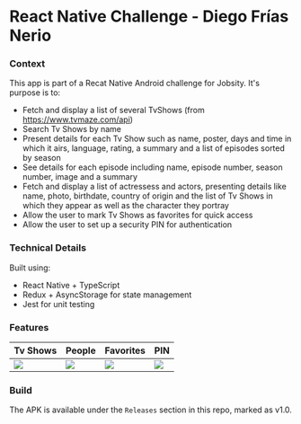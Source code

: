 # React Native Challenge - Diego Frías Nerio

### Context
This app is part of a Recat Native Android challenge for Jobsity. It's purpose is to:
- Fetch and display a list of several TvShows (from https://www.tvmaze.com/api)
- Search Tv Shows by name
- Present details for each Tv Show such as name, poster, days and time in which it airs, language, rating, a summary and a list of episodes sorted by season
- See details for each episode including name, episode number, season number, image and a summary
- Fetch and display a list of actressess and actors, presenting details like name, photo, birthdate, country of origin and the list of Tv Shows in which they appear as well as the character they portray
- Allow the user to mark Tv Shows as favorites for quick access
- Allow the user to set up a security PIN for authentication

### Technical Details
Built using:
- React Native + TypeScript
- Redux + AsyncStorage for state management
- Jest for unit testing

### Features

| Tv Shows | People | Favorites | PIN | 
| -- | -- | -- | -- |
| <img src="https://github.com/dfnerio/jobsity-android-challenge/assets/11319430/6380c661-6d0a-49db-b234-668d0c15dcf5" /> | <img src="https://github.com/dfnerio/jobsity-android-challenge/assets/11319430/6997498f-dd4f-42ad-9b64-bfc894a88797" /> | <img src="https://github.com/dfnerio/jobsity-android-challenge/assets/11319430/72fd9252-896c-42ce-9e99-bc7b3659213a" /> | <img src="https://github.com/dfnerio/jobsity-android-challenge/assets/11319430/ee687077-c8b2-4233-8d6f-96cf2875509c" /> |


### Build

The APK is available under the `Releases` section in this repo, marked as v1.0. 
